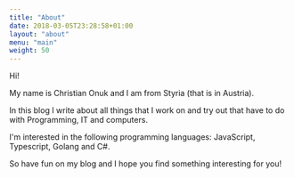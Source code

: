 ```yaml
---
title: "About"
date: 2018-03-05T23:28:58+01:00
layout: "about"
menu: "main"
weight: 50
---
```


Hi!

My name is Christian Onuk and I am from Styria (that is in Austria). 

In this blog I write about all things that I work on and try out that have to do with Programming, IT and computers.

I'm interested in the following programming languages: JavaScript, Typescript, Golang and C#.

So have fun on my blog and I hope you find something interesting for you!
